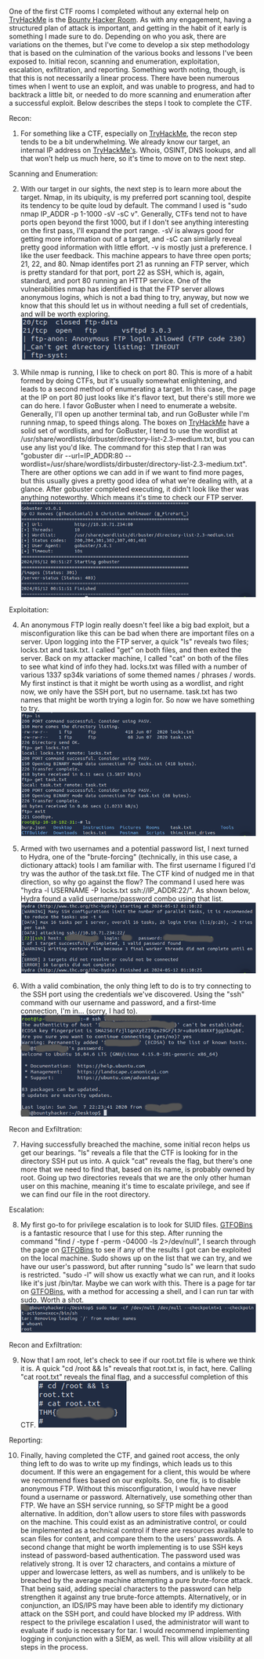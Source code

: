 One of the first CTF rooms I completed without any external help on [TryHackMe](https://tryhackme.com/) is the [Bounty Hacker Room](https://tryhackme.com/r/room/cowboyhacker). As with any engagement, having a structured plan of attack is important, and getting in the habit of it early is something I made sure to do. Depending on who you ask, there are variations on the themes, but I've come to develop a six step methodology that is based on the culmination of the various books and lessons I've been exposed to. Initial recon, scanning and enumeration, exploitation, escalation, exfiltration, and reporting. Something worth noting, though, is that this is not necessarily a linear process. There have been numerous times when I went to use an exploit, and was unable to progress, and had to backtrack a little bit, or needed to do more scanning and enumeration after a successful exploit. Below describes the steps I took to complete the CTF. 

Recon:
1. For something like a CTF, especially on [TryHackMe](https://tryhackme.com/), the recon step tends to be a bit underwhelming. We already know our target, an internal IP address on [TryHackMe's](https://tryhackme.com/). Whois, OSINT, DNS lookups, and all that won't help us much here, so it's time to move on to the next step.  

Scanning and Enumeration:

2. With our target in our sights, the next step is to learn more about the target. Nmap, in its ubiquity, is my preferred port scanning tool, despite its tendency to be quite loud by default. The command I used is "sudo nmap IP_ADDR -p 1-1000 -sV -sC v". Generally, CTFs tend not to have ports open beyond the first 1000, but if I don't see anything interesting on the first pass, I'll expand the port range. -sV is always good for getting more information out of a target, and -sC can similarly reveal pretty good information with little effort. -v is mostly just a preference. I like the user feedback. This machine appears to have three open ports; 21, 22, and 80. Nmap identifes port 21 as running an FTP server, which is pretty standard for that port, port 22 as SSH, which is, again, standard, and port 80 running an HTTP service. One of the vulnerabilities nmap has identified is that the FTP server allows anonymous logins, which is not a bad thing to try, anyway, but now we know that this should let us in without needing a full set of credentials, and will be worth exploring.   
![A snippet of the output from nmap, showing an open FTP port that allows anonymous logins.](nmap-ftp-port.png)

3. While nmap is running, I like to check on port 80. This is more of a habit formed by doing CTFs, but it's usually somewhat enlightening, and leads to a second method of enumerating a target. In this case, the page at the IP on port 80 just looks like it's flavor text, but there's still more we can do here. I favor GoBuster when I need to enumerate a website. Generally, I'll open up another terminal tab, and run GoBuster while I'm running nmap, to speed things along. The boxes on [TryHackMe](https://tryhackme.com/) have a solid set of wordlists, and for GoBuster, I tend to use the wordlist at /usr/share/wordlists/dirbuster/directory-list-2.3-medium.txt, but you can use any list you'd like. The command for this step that I ran was "gobuster dir --url=IP_ADDR:80 --wordlist=/usr/share/wordlists/dirbuster/directory-list-2.3-medium.txt". There are other options we can add in if we want to find more pages, but this usually gives a pretty good idea of what we're dealing with, at a glance. After gobuster completed executing, it didn't look like ther was anything noteworthy. Which means it's time to check our FTP server. 
![The results of the gobuster scan.](gobuster.png)

Exploitation:

4. An anonymous FTP login really doesn't feel like a big bad exploit, but a misconfiguration like this can be bad when there are important files on a server. Upon logging into the FTP server, a quick "ls" reveals two files; locks.txt and task.txt. I called "get" on both files, and then exited the server. Back on my attacker machine, I called "cat" on both of the files to see what kind of info they had. locks.txt was filled with a number of various 1337 sp34k variations of some themed names / phrases / words. My first instinct is that it might be worth using as a wordlist, and right now, we only have the SSH port, but no username. task.txt has two names that might be worth trying a login for. So now we have something to try.
![After logging into the FTP server, I checked for interesting files, and exfiltrated them to my attacker machine.](ftp-action.png)

5. Armed with two usernames and a potential password list, I next turned to Hydra, one of the "brute-forcing" (technically, in this use case, a dictionary attack) tools I am familiar with. The first username I figured I'd try was the author of the task.txt file. The CTF kind of nudged me in that direction, so why go against the flow? The command I used here was "hydra -l USERNAME -P locks.txt ssh://IP_ADDR:22/". As shown below, Hydra found a valid username/password combo using that list. 
![The winning combination discovered by Hydra.](hydra-ssh.png)

6. With a valid combination, the only thing left to do is to try connecting to the SSH port using the credentials we've discovered. Using the "ssh" command with our username and password, and a first-time connection, I'm in... (sorry, I had to). 
![I'm in...](im-in.png)

Recon and Exfiltration:

7. Having successfully breached the machine, some initial recon helps us get our bearings. "ls" reveals a file that the CTF is looking for in the directory SSH put us into. A quick "cat" reveals the flag, but there's one more that we need to find that, based on its name, is probably owned by root. Going up two directories reveals that we are the only other human user on this machine, meaning it's time to escalate privilege, and see if we can find our file in the root directory. 

Escalation:

8. My first go-to for privilege escalation is to look for SUID files. [GTFOBins](https://gtfobins.github.io) is a fantastic resource that I use for this step. After running the command "find / -type f -perm -04000 -ls 2>/dev/null", I search through the page on [GTFOBins](https://gtfobins.github.io) to see if any of the results I got can be exploited on the local machine. Sudo shows up on the list that we can try, and we have our user's password, but after running "sudo ls" we learn that sudo is restricted. "sudo -l" will show us exactly what we can run, and it looks like it's just /bin/tar. Maybe we can work with this. There is a page for tar on [GTFOBins](https://gtfobins.github.io), with a method for accessing a shell, and I can run tar with sudo. Worth a shot. 
![Successful privilege escalation.](as-root.png)

Recon and Exfiltration:

9. Now that I am root, let's check to see if our root.txt file is where we think it is. A quick "cd /root && ls" reveals that root.txt is, in fact, here. Calling "cat root.txt" reveals the final flag, and a successful completion of this CTF.
![The final flag.](flag.png)

Reporting:

10. Finally, having completed the CTF, and gained root access, the only thing left to do was to write up my findings, which leads us to this document. If this were an engagement for a client, this would be where we recommend fixes based on our exploits. So, one fix, is to disable anonymous FTP. Without this misconfiguration, I would have never found a username or password. Alternatively, use something other than FTP. We have an SSH service running, so SFTP might be a good alternative. In addition, don't allow users to store files with passwords on the machine. This could exist as an administrative control, or could be implemented as a technical control if there are resources available to scan files for content, and compare them to the users' passwords. A second change that might be worth implementing is to use SSH keys instead of password-based authentication. The password used was relatively strong. It is over 12 characters, and contains a mixture of upper and lowercase letters, as well as numbers, and is unlikely to be breached by the average machine attempting a pure brute-force attack. That being said, adding special characters to the password can help strengthen it against any true brute-force attempts. Alternatively, or in conjunction, an IDS/IPS may have been able to identify my dictionary attack on the SSH port, and could have blocked my IP address. With respect to the privilege escalation I used, the administrator will want to evaluate if sudo is necessary for tar. I would recommend implementing logging in conjunction with a SIEM, as well. This will allow visibility at all steps in the process. 
